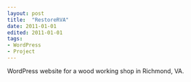 ```yaml
---
layout: post
title:  "RestoreRVA"
date: 2011-01-01
edited: 2011-01-01
tags:
- WordPress
- Project
---
```


WordPress website for a wood working shop in Richmond, VA.
